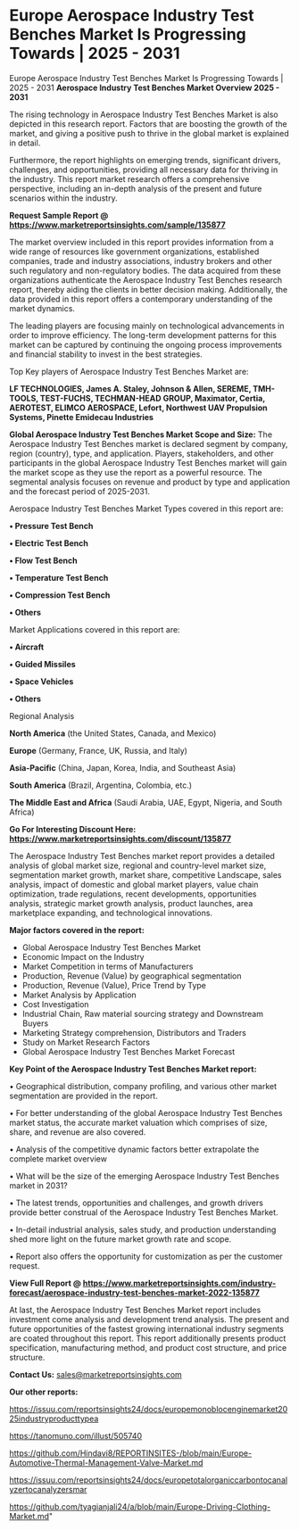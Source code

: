 # Europe Aerospace Industry Test Benches Market Is Progressing Towards | 2025 - 2031
Europe Aerospace Industry Test Benches Market Is Progressing Towards | 2025 - 2031
<Strong> Aerospace Industry Test Benches Market Overview 2025 - 2031</strong>

The rising technology in Aerospace Industry Test Benches Market is also depicted in this research report. Factors that are boosting the growth of the market, and giving a positive push to thrive in the global market is explained in detail.

Furthermore, the report highlights on emerging trends, significant drivers, challenges, and opportunities, providing all necessary data for thriving in the industry. This report market research offers a comprehensive perspective, including an in-depth analysis of the present and future scenarios within the industry.

<strong>Request Sample Report @ <a href=https://www.marketreportsinsights.com/sample/135877>https://www.marketreportsinsights.com/sample/135877</a></strong>

The market overview included in this report provides information from a wide range of resources like government organizations, established companies, trade and industry associations, industry brokers and other such regulatory and non-regulatory bodies. The data acquired from these organizations authenticate the Aerospace Industry Test Benches research report, thereby aiding the clients in better decision making. Additionally, the data provided in this report offers a contemporary understanding of the market dynamics.

The leading players are focusing mainly on technological advancements in order to improve efficiency. The long-term development patterns for this market can be captured by continuing the ongoing process improvements and financial stability to invest in the best strategies.

Top Key players of Aerospace Industry Test Benches Market are:

<strong>LF TECHNOLOGIES, James A. Staley, Johnson & Allen, SEREME, TMH-TOOLS, TEST-FUCHS, TECHMAN-HEAD GROUP, Maximator, Certia, AEROTEST, ELIMCO AEROSPACE, Lefort, Northwest UAV Propulsion Systems, Pinette Emidecau Industries</strong>

<strong><b>Global Aerospace Industry Test Benches Market Scope and Size:</b></strong>
The Aerospace Industry Test Benches market is declared segment by company, region (country), type, and application. Players, stakeholders, and other participants in the global Aerospace Industry Test Benches market will gain the market scope as they use the report as a powerful resource. The segmental analysis focuses on revenue and product by type and application and the forecast period of 2025-2031.

Aerospace Industry Test Benches Market Types covered in this report are:

<strong>• Pressure Test Bench

• Electric Test Bench

• Flow Test Bench

• Temperature Test Bench

• Compression Test Bench

• Others</strong>

Market Applications covered in this report are:

<strong>• Aircraft

• Guided Missiles

• Space Vehicles

• Others</strong> 

Regional Analysis

<strong>North America</strong> (the United States, Canada, and Mexico)

<strong>Europe</strong> (Germany, France, UK, Russia, and Italy)

<strong>Asia-Pacific</strong> (China, Japan, Korea, India, and Southeast Asia)

<strong>South America</strong> (Brazil, Argentina, Colombia, etc.)

<strong>The Middle East and Africa</strong> (Saudi Arabia, UAE, Egypt, Nigeria, and South Africa)

<strong>Go For Interesting Discount Here: <a href=https://www.marketreportsinsights.com/discount/135877>https://www.marketreportsinsights.com/discount/135877</a></strong>

The Aerospace Industry Test Benches market report provides a detailed analysis of global market size, regional and country-level market size, segmentation market growth, market share, competitive Landscape, sales analysis, impact of domestic and global market players, value chain optimization, trade regulations, recent developments, opportunities analysis, strategic market growth analysis, product launches, area marketplace expanding, and technological innovations.

<strong><b>Major factors covered in the report:</b></strong>
<ul>
  <li>Global Aerospace Industry Test Benches Market </li>
  <li>Economic Impact on the Industry</li>
  <li>Market Competition in terms of Manufacturers</li>
  <li>Production, Revenue (Value) by geographical segmentation</li>
  <li>Production, Revenue (Value), Price Trend by Type</li>
  <li>Market Analysis by Application</li>
  <li>Cost Investigation</li>
  <li>Industrial Chain, Raw material sourcing strategy and Downstream Buyers</li>
  <li>Marketing Strategy comprehension, Distributors and Traders</li>
  <li>Study on Market Research Factors</li>
  <li>Global Aerospace Industry Test Benches Market Forecast</li>
</ul>

<strong><b>Key Point of the Aerospace Industry Test Benches Market report:</b></strong>

• Geographical distribution, company profiling, and various other market segmentation are provided in the report.

• For better understanding of the global Aerospace Industry Test Benches market status, the accurate market valuation which comprises of size, share, and revenue are also covered.

• Analysis of the competitive dynamic factors better extrapolate the complete market overview

• What will be the size of the emerging Aerospace Industry Test Benches market in 2031?

• The latest trends, opportunities and challenges, and growth drivers provide better construal of the Aerospace Industry Test Benches Market.

• In-detail industrial analysis, sales study, and production understanding shed more light on the future market growth rate and scope.

• Report also offers the opportunity for customization as per the customer request.

<strong><b>View Full Report @ <a href=https://www.marketreportsinsights.com/industry-forecast/aerospace-industry-test-benches-market-2022-135877>https://www.marketreportsinsights.com/industry-forecast/aerospace-industry-test-benches-market-2022-135877</a></b></strong>


At last, the Aerospace Industry Test Benches Market report includes investment come analysis and development trend analysis. The present and future opportunities of the fastest growing international industry segments are coated throughout this report. This report additionally presents product specification, manufacturing method, and product cost structure, and price structure.

<strong>Contact Us:</strong>
sales@marketreportsinsights.com

<strong>Our other reports:</strong>

<a href=https://issuu.com/reportsinsights24/docs/europemonoblocenginemarket2025industryproducttypea>https://issuu.com/reportsinsights24/docs/europemonoblocenginemarket2025industryproducttypea</a>

<a href=https://tanomuno.com/illust/505740>https://tanomuno.com/illust/505740</a>

<a href=https://github.com/Hindavi8/REPORTINSITES-/blob/main/Europe-Automotive-Thermal-Management-Valve-Market.md>https://github.com/Hindavi8/REPORTINSITES-/blob/main/Europe-Automotive-Thermal-Management-Valve-Market.md</a>

<a href=https://issuu.com/reportsinsights24/docs/europetotalorganiccarbontocanalyzertocanalyzersmar>https://issuu.com/reportsinsights24/docs/europetotalorganiccarbontocanalyzertocanalyzersmar</a>

<a href=https://github.com/tyagianjali24/a/blob/main/Europe-Driving-Clothing-Market.md>https://github.com/tyagianjali24/a/blob/main/Europe-Driving-Clothing-Market.md</a>"
